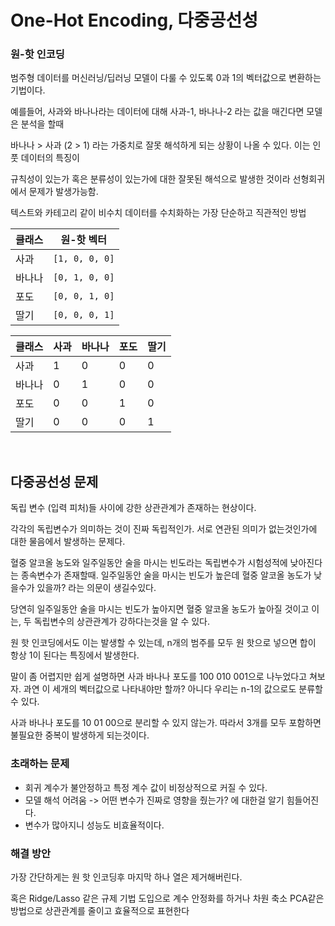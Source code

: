 # One-Hot Encoding, 다중공선성

### 원-핫 인코딩

범주형 데이터를 머신러닝/딥러닝 모델이 다룰 수 있도록 0과 1의 벡터값으로 변환하는 기법이다.

예를들어, 사과와 바나나라는 데이터에 대해 사과-1, 바나나-2 라는 값을 매긴다면 모델은 분석을 할때

바나나 > 사과 (2 > 1) 라는 가중치로 잘못 해석하게 되는 상황이 나올 수 있다. 이는 인풋 데이터의 특징이

규칙성이 있는가 혹은 분류성이 있는가에 대한 잘못된 해석으로 발생한 것이라 선형회귀에서 문제가 발생가능함.

텍스트와 카테고리 같이 비수치 데이터를 수치화하는 가장 단순하고 직관적인 방법

| 클래스 | 원-핫 벡터         |
| --- | -------------- |
| 사과  | `[1, 0, 0, 0]` |
| 바나나 | `[0, 1, 0, 0]` |
| 포도  | `[0, 0, 1, 0]` |
| 딸기  | `[0, 0, 0, 1]` |

| 클래스 | 사과 | 바나나 | 포도 | 딸기 |
| --- | -- | --- | -- | -- |
| 사과  | 1  | 0   | 0  | 0  |
| 바나나 | 0  | 1   | 0  | 0  |
| 포도  | 0  | 0   | 1  | 0  |
| 딸기  | 0  | 0   | 0  | 1  |


<br>

## 다중공선성 문제

독립 변수 (입력 피처)들 사이에 강한 상관관계가 존재하는 현상이다.

각각의 독립변수가 의미하는 것이 진짜 독립적인가. 서로 연관된 의미가 없는것인가에 대한 물음에서 발생하는 문제다.

혈중 알코올 농도와 일주일동안 술을 마시는 빈도라는 독립변수가 시험성적에 낮아진다는 종속변수가 존재할때. 일주일동안 술을 마시는 빈도가 높은데 혈중 알코올 농도가 낮을수가 있을까? 라는 의문이 생길수있다.

당연히 일주일동안 술을 마시는 빈도가 높아지면 혈중 알코올 농도가 높아질 것이고 이는, 두 독립변수의 상관관계가 강하다는것을 알 수 있다.

원 핫 인코딩에서도 이는 발생할 수 있는데, n개의 범주를 모두 원 핫으로 넣으면 합이 항상 1이 된다는 특징에서 발생한다.

말이 좀 어렵지만 쉽게 설명하면 사과 바나나 포도를 100 010 001으로 나누었다고 쳐보자. 과연 이 세개의 벡터값으로 나타내야만 할까? 아니다 우리는 n-1의 값으로도 분류할 수 있다.

사과 바나나 포도를 10 01 00으로 분리할 수 있지 않는가. 따라서 3개를 모두 포함하면 불필요한 중복이 발생하게 되는것이다.

### 초래하는 문제

- 회귀 계수가 불안정하고 특정 계수 값이 비정상적으로 커질 수 있다.
- 모델 해석 어려움 -> 어떤 변수가 진짜로 영향을 줬는가? 에 대한걸 알기 힘들어진다.
- 변수가 많아지니 성능도 비효율적이다.

### 해결 방안

가장 간단하게는 원 핫 인코딩후 마지막 하나 열은 제거해버린다.

혹은 Ridge/Lasso 같은 규제 기법 도입으로 계수 안정화를 하거나 차원 축소 PCA같은 방법으로 상관관계를 줄이고 효율적으로 표현한다